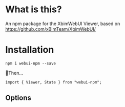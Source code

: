 # What is this?

An npm package for the XbimWebUI Viewer, based on https://github.com/xBimTeam/XbimWebUI/

# Installation

`npm i webui-npm --save`

🎉Then...

```
import { Viewer, State } from "webui-npm";
```

## Options
